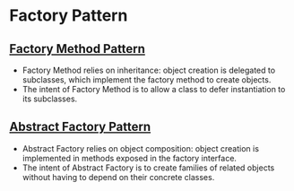 # Factory Pattern

## [Factory Method Pattern](https://github.com/YIshihara11201/iOSTips/blob/main/Factory%20Pattern/FactoryMethodPattern.md)

- Factory Method relies on inheritance: object creation is delegated to subclasses, which implement the factory method to create objects.  
- The intent of Factory Method is to allow a class to defer instantiation to its subclasses.

## [Abstract Factory Pattern](https://github.com/YIshihara11201/iOSTips/blob/main/Factory%20Pattern/AbstractFactoryPattern.md)
- Abstract Factory relies on object composition: object creation is implemented in methods exposed in the factory interface.  
- The intent of Abstract Factory is to create families of related objects without having to depend on their concrete classes.  
